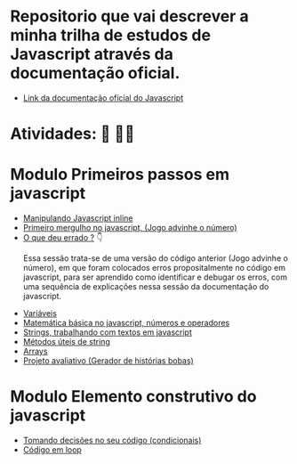 # Repositorio que vai descrever a minha trilha de estudos de Javascript através da documentação oficial. 

- [Link da documentação oficial do Javascript](https://developer.mozilla.org/pt-BR/docs/Web/JavaScript)

# Atividades: :pencil: :man_technologist:

# Modulo Primeiros passos em javascript

- [Manipulando Javascript inline](https://developer.mozilla.org/pt-BR/docs/Learn/JavaScript/First_steps/What_is_JavaScript#manipuladores_de_javascript_inline)
- [Primeiro mergulho no javascript, (Jogo advinhe o número)](https://developer.mozilla.org/pt-BR/docs/Learn/JavaScript/First_steps/A_first_splash)
- [O que deu errado ?](https://developer.mozilla.org/pt-BR/docs/Learn/JavaScript/First_steps/What_went_wrong) :point_down:
  <p> Essa sessão trata-se de uma versão do código anterior (Jogo advinhe o número), em que foram colocados erros propositalmente no código em javascript,   para ser aprendido como identificar e debugar os erros, com uma sequência de explicações nessa sessão da documentação do javascript. </p>
- [Variáveis](https://developer.mozilla.org/pt-BR/docs/Learn/JavaScript/First_steps/Variables)
- [Matemática básica no javascript, números e operadores](https://developer.mozilla.org/pt-BR/docs/Learn/JavaScript/First_steps/Math)
- [Strings, trabalhando com textos em javascript](https://developer.mozilla.org/pt-BR/docs/Learn/JavaScript/First_steps/Strings)
- [Métodos úteis de string](https://developer.mozilla.org/pt-BR/docs/Learn/JavaScript/First_steps/Useful_string_methods)
- [Arrays](https://developer.mozilla.org/pt-BR/docs/Learn/JavaScript/First_steps/Arrays)
- [Projeto avaliativo (Gerador de histórias bobas)](https://developer.mozilla.org/pt-BR/docs/Learn/JavaScript/First_steps/Silly_story_generator)

# Modulo Elemento construtivo do javascript

- [Tomando decisões no seu código (condicionais)](https://developer.mozilla.org/pt-BR/docs/Learn/JavaScript/Building_blocks/conditionals)
- [Código em loop](https://developer.mozilla.org/pt-BR/docs/Learn/JavaScript/Building_blocks/Looping_code)